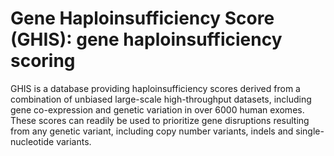 # Gene Haploinsufficiency Score (GHIS): gene haploinsufficiency scoring
GHIS is a database providing haploinsufficiency scores derived from a combination of unbiased large-scale high-throughput datasets, including gene co-expression and genetic variation in over 6000 human exomes. These scores can readily be used to prioritize gene disruptions resulting from any genetic variant, including copy number variants, indels and single-nucleotide variants.
